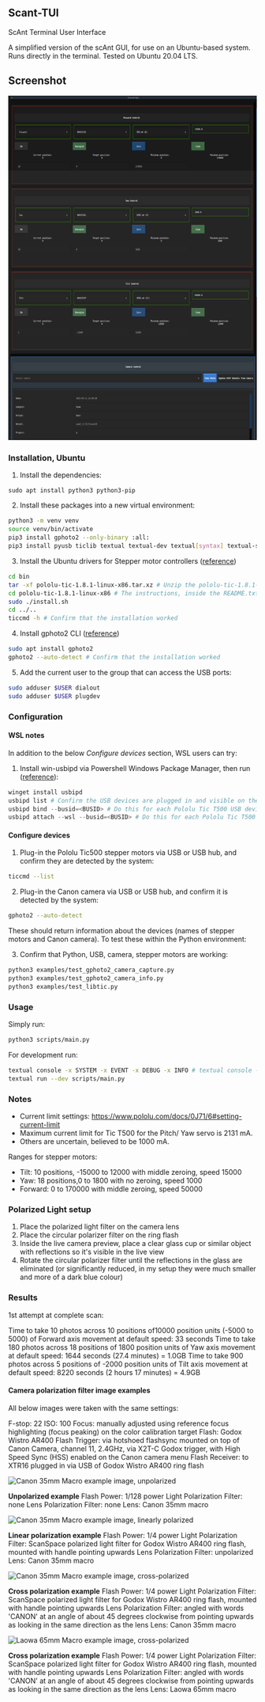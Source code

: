 ## Scant-TUI

ScAnt Terminal User Interface

A simplified version of the scAnt GUI, for use on an Ubuntu-based system. Runs directly in the terminal. Tested on Ubuntu 20.04 LTS.

## Screenshot

![Screenshot](./docs/scAnt-tui-screenshot.png)

### Installation, Ubuntu

1. Install the dependencies:
```
sudo apt install python3 python3-pip
```
2. Install these packages into a new virtual environment:
```bash
python3 -m venv venv
source venv/bin/activate
pip3 install gphoto2 --only-binary :all:
pip3 install pyusb ticlib textual textual-dev textual[syntax] textual-slider Pillow imageio rawpy ticlib 
```
3. Install the Ubuntu drivers for Stepper motor controllers ([reference](https://www.pololu.com/product/3134/resources))
```bash
cd bin
tar -xf pololu-tic-1.8.1-linux-x86.tar.xz # Unzip the pololu-tic-1.8.1-linux-x86.tar.xz
cd pololu-tic-1.8.1-linux-x86 # The instructions, inside the README.txt are repeated here
sudo ./install.sh
cd ../..
ticcmd -h # Confirm that the installation worked
```
4. Install gphoto2 CLI ([reference](https://sourceforge.net/projects/gphoto/files/gphoto/2.5.28/gphoto2-2.5.28.tar.xz/download))
```bash
sudo apt install gphoto2
gphoto2 --auto-detect # Confirm that the installation worked
```
5. Add the current user to the group that can access the USB ports:
```bash
sudo adduser $USER dialout
sudo adduser $USER plugdev
```

### Configuration

#### WSL notes

In addition to the below *Configure devices* section, WSL users can try:

1. Install win-usbipd via Powershell Windows Package Manager, then run ([reference](https://github.com/dorssel/usbipd-win)):
```powershell
winget install usbipd
usbipd list # Confirm the USB devices are plugged in and visible on the Windows Host e.g 3-1    1ffb:00bd  Pololu Tic T500 Not Shared
usbipd bind --busid=<BUSID> # Do this for each Pololu Tic T500 USB devices and the Canon camera, may require administrator Powershell, until they are 'Shared'
usbipd attach --wsl --busid=<BUSID> # Do this for each Pololu Tic T500 and Canon camera
```

#### Configure devices

1. Plug-in the Pololu Tic500 stepper motors via USB or USB hub, and confirm they are detected by the system:
```bash
ticcmd --list
```
2. Plug-in the Canon camera via USB or USB hub, and confirm it is detected by the system:
```bash
gphoto2 --auto-detect
```

These should return information about the devices (names of stepper motors and Canon camera). To test these within the Python environment:

3. Confirm that Python, USB, camera, stepper motors are working:
```bash
python3 examples/test_gphoto2_camera_capture.py
python3 examples/test_gphoto2_camera_info.py
python3 examples/test_libtic.py
```

### Usage

Simply run:

```bash
python3 scripts/main.py
```

For development run:

```bash
textual console -x SYSTEM -x EVENT -x DEBUG -x INFO # textual console -v for verbose logs
textual run --dev scripts/main.py
```

### Notes

- Current limit settings: https://www.pololu.com/docs/0J71/6#setting-current-limit
- Maximum current limit for Tic T500 for the Pitch/ Yaw servo is 2131 mA.
- Others are uncertain, believed to be 1000 mA.

Ranges for stepper motors:

- Tilt: 10 positions, -15000 to 12000 with middle zeroing, speed 15000
- Yaw: 18 positions,0 to 1800 with no zeroing, speed 1000
- Forward: 0 to 170000 with middle zeroing, speed 50000


### Polarized Light setup

1. Place the polarized light filter on the camera lens
2. Place the circular polarizer filter on the ring flash
3. Inside the live camera preview, place a clear glass cup or similar object with reflections so it's visible in the live view
4. Rotate the circular polarizer filter until the reflections in the glass are eliminated (or significantly reduced, in my setup they were much smaller and more of a dark blue colour)

### Results

1st attempt at complete scan:

Time to take 10 photos across 10 positions of10000 position units (-5000 to 5000) of Forward axis movement at default speed: 33 seconds
Time to take 180 photos across 18 positions of 1800 position units of Yaw axis movement at default speed: 1644 seconds (27.4 minutes) = 1.0GB
Time to take 900 photos across 5 positions of -2000 position units of Tilt axis movement at default speed: 8220 seconds (2 hours 17 minutes) = 4.9GB

#### Camera polarization filter image examples

All below images were taken with the same settings:

F-stop: 22
ISO: 100
Focus: manually adjusted using reference focus highlighting (focus peaking) on the color calibration target
Flash: Godox Wistro AR400
Flash Trigger: via hotshoed flashsync mounted on top of Canon Camera, channel 11, 2.4GHz, via X2T-C Godox trigger, with High Speed Sync (HSS) enabled on the Canon camera menu
Flash Receiver: to XTR16 plugged in via USB of Godox Wistro AR400 ring flash

![Canon 35mm Macro example image, unpolarized](./docs/canon-35-mm-macro-example-unpolarized.jpg)

**Unpolarized example**
Flash Power: 1/128 power
Light Polarization Filter: none
Lens Polarization Filter: none
Lens: Canon 35mm macro

![Canon 35mm Macro example image, linearly polarized](./docs/canon-35-mm-macro-example-unpolarized.jpg)

**Linear polarization example**
Flash Power: 1/4 power
Light Polarization Filter: ScanSpace polarized light filter for Godox Wistro AR400 ring flash, mounted with handle pointing upwards
Lens Polarization Filter: unpolarized
Lens: Canon 35mm macro

![Canon 35mm Macro example image, cross-polarized](./docs/canon-35-mm-macro-example-unpolarized.jpg)

**Cross polarization example**
Flash Power: 1/4 power
Light Polarization Filter: ScanSpace polarized light filter for Godox Wistro AR400 ring flash, mounted with handle pointing upwards
Lens Polarization Filter: angled with words 'CANON' at an angle of about 45 degrees clockwise from pointing upwards as looking in the same direction as the lens
Lens: Canon 35mm macro

![Laowa 65mm Macro example image, cross-polarized](./docs/laowa-65-mm-macro-example.jpg)

**Cross polarization example**
Flash Power: 1/4 power
Light Polarization Filter: ScanSpace polarized light filter for Godox Wistro AR400 ring flash, mounted with handle pointing upwards
Lens Polarization Filter: angled with words 'CANON' at an angle of about 45 degrees clockwise from pointing upwards as looking in the same direction as the lens
Lens: Laowa 65mm macro


